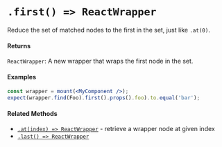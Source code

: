 # `.first() => ReactWrapper`

Reduce the set of matched nodes to the first in the set, just like `.at(0)`.


#### Returns

`ReactWrapper`: A new wrapper that wraps the first node in the set.


#### Examples

```jsx
const wrapper = mount(<MyComponent />);
expect(wrapper.find(Foo).first().props().foo).to.equal('bar');
```


#### Related Methods

- [`.at(index) => ReactWrapper`](at.md) - retrieve a wrapper node at given index
- [`.last() => ReactWrapper`](last.md)
